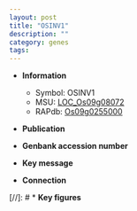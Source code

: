 ```yaml
---
layout: post
title: "OSINV1"
description: ""
category: genes
tags: 
---
```


* **Information**  
    + Symbol: OSINV1  
    + MSU: [LOC_Os09g08072](http://rice.uga.edu/cgi-bin/ORF_infopage.cgi?orf=LOC_Os09g08072)  
    + RAPdb: [Os09g0255000](http://rapdb.dna.affrc.go.jp/viewer/gbrowse_details/irgsp1?name=Os09g0255000)  

* **Publication**  

* **Genbank accession number**  

* **Key message**  

* **Connection**  

[//]: # * **Key figures**  


